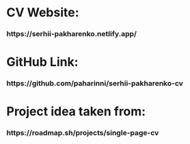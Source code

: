 <h1>CV Website:</h1>
<h3>https://serhii-pakharenko.netlify.app/</h3>

<h1>GitHub Link:</h1>
<h3>https://github.com/paharinni/serhii-pakharenko-cv</h3>

<h1>Project idea taken from:</h1>
<h3>https://roadmap.sh/projects/single-page-cv</h3>
